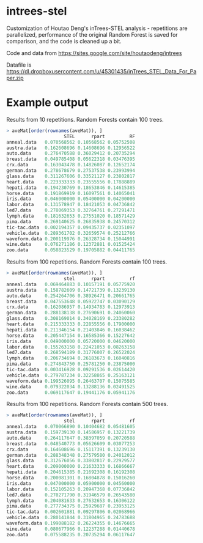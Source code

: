 # intrees-stel
Customization of Houtao Deng's inTrees-STEL analysis - repetitions are parallelized, performance of the original Random Forest is saved for comparison, and the code is cleaned up a bit.

Code and data from https://sites.google.com/site/houtaodeng/intrees

Datafile is https://dl.dropboxusercontent.com/u/45301435/inTrees_STEL_Data_For_Paper.zip

# Example output

Results from 10 repetitions. Random Forests contain 100 trees.
```r
> aveMat[order(rownames(aveMat)), ]
                     STEL      rpart         RF
anneal.data   0.070568562 0.10568562 0.05752508
austra.data   0.162608696 0.14608696 0.12956522
auto.data     0.276470588 0.36029412 0.20735294
breast.data   0.049785408 0.05622318 0.03476395
crx.data      0.163043478 0.14826087 0.12652174
german.data   0.278678679 0.27537538 0.23993994
glass.data    0.311267606 0.33521127 0.23802817
heart.data    0.223333333 0.23555556 0.17888889
hepati.data   0.194230769 0.18653846 0.14615385
horse.data    0.191869919 0.16097561 0.14065041
iris.data     0.046000000 0.05400000 0.04200000
labor.data    0.131578947 0.18421053 0.04736842
led7.data     0.278069353 0.32764761 0.27291471
lymph.data    0.181632653 0.27551020 0.18571429
pima.data     0.269140625 0.26835938 0.24570312
tic-tac.data  0.002194357 0.09435737 0.02351097
vehicle.data  0.289361702 0.32659574 0.25212766
waveform.data 0.200119976 0.26328734 0.15044991
wine.data     0.076271186 0.12372881 0.01525424
zoo.data      0.058823529 0.19705882 0.04411765
```

Results from 100 repetitions. Random Forests contain 100 trees.
```r
> aveMat[order(rownames(aveMat)), ]
                     stel      rpart         rf
anneal.data   0.069464883 0.10157191 0.05775920
austra.data   0.158782609 0.14721739 0.13239130
auto.data     0.254264706 0.38926471 0.20661765
breast.data   0.047553648 0.05922747 0.03090129
crx.data      0.162086957 0.14934783 0.12973913
german.data   0.288138138 0.27690691 0.24060060
glass.data    0.308169014 0.34028169 0.23380282
heart.data    0.215333333 0.22855556 0.17900000
hepati.data   0.211346154 0.21403846 0.16038462
horse.data    0.205447154 0.16585366 0.15227642
iris.data     0.049000000 0.05720000 0.04620000
labor.data    0.155263158 0.22421053 0.08263158
led7.data     0.268594189 0.31776007 0.26522024
lymph.data    0.206734694 0.26183673 0.16040816
pima.data     0.274843750 0.25781250 0.23875000
tic-tac.data  0.003416928 0.09291536 0.02614420
vehicle.data  0.279787234 0.32258865 0.25163121
waveform.data 0.199526095 0.26463707 0.15075585
wine.data     0.079322034 0.13288136 0.02491525
zoo.data      0.069117647 0.19441176 0.05941176
```

Results from 100 repetitions. Random Forests contain 500 trees.
```r
> aveMat[order(rownames(aveMat)), ]
                     stel      rpart         rf
anneal.data   0.070066890 0.10404682 0.05481605
austra.data   0.159739130 0.14586957 0.13221739
auto.data     0.264117647 0.38397059 0.20720588
breast.data   0.048540773 0.05626609 0.03077253
crx.data      0.164608696 0.15117391 0.13239130
german.data   0.288348348 0.27579580 0.24012012
glass.data    0.312676056 0.33802817 0.22929577
heart.data    0.209000000 0.21633333 0.16866667
hepati.data   0.204615385 0.21692308 0.16192308
horse.data    0.200081301 0.16804878 0.15016260
iris.data     0.047000000 0.05900000 0.04560000
labor.data    0.152105263 0.20947368 0.07736842
led7.data     0.270271790 0.31946579 0.26543580
lymph.data    0.204081633 0.27632653 0.16306122
pima.data     0.277734375 0.25929687 0.23953125
tic-tac.data  0.002601881 0.09297806 0.02068966
vehicle.data  0.280141844 0.31804965 0.24783688
waveform.data 0.199088182 0.26224355 0.14676665
wine.data     0.080677966 0.12237288 0.01440678
zoo.data      0.075588235 0.20735294 0.06117647
```
